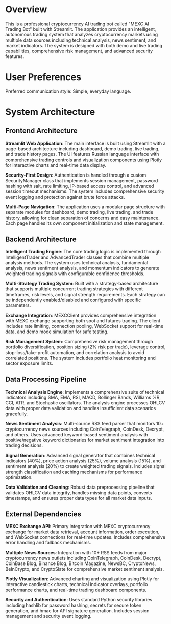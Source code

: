 # Overview

This is a professional cryptocurrency AI trading bot called "MEXC AI Trading Bot" built with Streamlit. The application provides an intelligent, autonomous trading system that analyzes cryptocurrency markets using multiple data sources including technical analysis, news sentiment, and market indicators. The system is designed with both demo and live trading capabilities, comprehensive risk management, and advanced security features.

# User Preferences

Preferred communication style: Simple, everyday language.

# System Architecture

## Frontend Architecture
**Streamlit Web Application**: The main interface is built using Streamlit with a page-based architecture including dashboard, demo trading, live trading, and trade history pages. The UI features Russian language interface with comprehensive trading controls and visualization components using Plotly for interactive charts and real-time data display.

**Security-First Design**: Authentication is handled through a custom SecurityManager class that implements session management, password hashing with salt, rate limiting, IP-based access control, and advanced session timeout mechanisms. The system includes comprehensive security event logging and protection against brute force attacks.

**Multi-Page Navigation**: The application uses a modular page structure with separate modules for dashboard, demo trading, live trading, and trade history, allowing for clean separation of concerns and easy maintenance. Each page handles its own component initialization and state management.

## Backend Architecture
**Intelligent Trading Engine**: The core trading logic is implemented through IntelligentTrader and AdvancedTrader classes that combine multiple analysis methods. The system uses technical analysis, fundamental analysis, news sentiment analysis, and momentum indicators to generate weighted trading signals with configurable confidence thresholds.

**Multi-Strategy Trading System**: Built with a strategy-based architecture that supports multiple concurrent trading strategies with different timeframes, risk levels, and signal strength requirements. Each strategy can be independently enabled/disabled and configured with specific parameters.

**Exchange Integration**: MEXCClient provides comprehensive integration with MEXC exchange supporting both spot and futures trading. The client includes rate limiting, connection pooling, WebSocket support for real-time data, and demo mode simulation for safe testing.

**Risk Management System**: Comprehensive risk management through portfolio diversification, position sizing (2% risk per trade), leverage control, stop-loss/take-profit automation, and correlation analysis to avoid correlated positions. The system includes portfolio heat monitoring and sector exposure limits.

## Data Processing Pipeline
**Technical Analysis Engine**: Implements a comprehensive suite of technical indicators including SMA, EMA, RSI, MACD, Bollinger Bands, Williams %R, CCI, ATR, and Stochastic oscillators. The analysis engine processes OHLCV data with proper data validation and handles insufficient data scenarios gracefully.

**News Sentiment Analysis**: Multi-source RSS feed parser that monitors 10+ cryptocurrency news sources including CoinTelegraph, CoinDesk, Decrypt, and others. Uses advanced keyword-based sentiment analysis with positive/negative keyword dictionaries for market sentiment integration into trading decisions.

**Signal Generation**: Advanced signal generator that combines technical indicators (40%), price action analysis (25%), volume analysis (15%), and sentiment analysis (20%) to create weighted trading signals. Includes signal strength classification and caching mechanisms for performance optimization.

**Data Validation and Cleaning**: Robust data preprocessing pipeline that validates OHLCV data integrity, handles missing data points, converts timestamps, and ensures proper data types for all market data inputs.

## External Dependencies
**MEXC Exchange API**: Primary integration with MEXC cryptocurrency exchange for market data retrieval, account information, order execution, and WebSocket connections for real-time updates. Includes comprehensive error handling and fallback mechanisms.

**Multiple News Sources**: Integration with 10+ RSS feeds from major cryptocurrency news outlets including CoinTelegraph, CoinDesk, Decrypt, CoinBase Blog, Binance Blog, Bitcoin Magazine, NewsBC, CryptoNews, BeInCrypto, and CryptoSlate for comprehensive market sentiment analysis.

**Plotly Visualization**: Advanced charting and visualization using Plotly for interactive candlestick charts, technical indicator overlays, portfolio performance charts, and real-time trading dashboard components.

**Security and Authentication**: Uses standard Python security libraries including hashlib for password hashing, secrets for secure token generation, and hmac for API signature generation. Includes session management and security event logging.